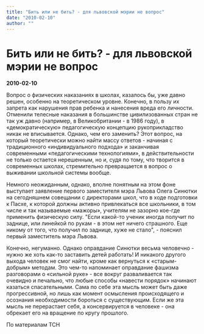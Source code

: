 ```yaml
---
title: "Бить или не бить? - для львовской мэрии не вопрос"
date: "2010-02-10"
author: ""
---
```


# Бить или не бить? - для львовской мэрии не вопрос

**2010-02-10** 

Вопрос о физических наказаниях в школах, казалось бы, уже давно решен, особенно на теоретическом уровне. Конечно, в пользу их запрета как нарушения прав ребенка и нанесения вреда его личности. Отменили телесные наказания в большинстве цивилизованных стран не так уж давно (например, в Великобритании - в 1986 году), в «демократическую» педагогическую концепцию рукоприкладство никак не вписывается. Однако, чем его заменить? Этот вопрос, на который теоретически можно найти массу ответов - начиная с традиционного «индивидуального подхода» и заканчивая современными «педагогическими технологиями», в действительности не только остается нерешенным, но и, судя по тому, что творится в современных школах, стремительно превращается в вопрос о выживании школьной системы вообще.

Немного неожиданным, однако, вполне понятным на этом фоне выступает заявление первого заместителя мэра Львова Олега Синютки на сегодняшнем совещании с директорами школ, что в ходе подготовки к Пасхе, к которой должны активно привлекаться все школьники, в том числе и так называемые «мажоры», учителям не зазорно кое-где применить физическую силу. "Если какой-то ученик иногда получит по заднице, или линейкой по рукам - в этом нет ничего страшного. Еще никому от того, что получил по заднице, хуже не стало", - пояснил первый заместитель мэра Львова.

Конечно, негуманно. Однако оправдание Синютки весьма человечно - нужно же хоть как-то заставить детей работать! И никакого другого выхода человек не смог найти, кроме как вернуться к «старым-добрым» методам. Это чем-то напоминает оправдание фашизма разговорами о «сильной руке» - все вокруг разваливается так очевидно и печально, что любые способы «навести порядок» начинают казаться спасательными. Сама по себе эта мысль может быть даже прогрессивной, но лишь как момент осмысления происходящего и осознания необходимости бороться с существующим. Если же эта мысль не перерастает себя, а консервируется в человеке - она обрекает его на вращение по кругу прошлого.

По материалам ТСН